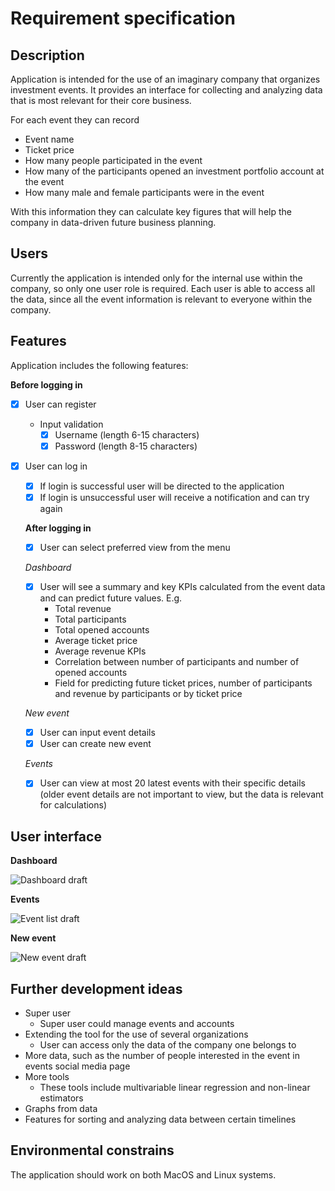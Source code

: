 # Requirement specification

## Description

Application is intended for the use of an imaginary company that organizes investment events.
It provides an interface for collecting and analyzing data that is most relevant for their core business.

For each event they can record
- Event name
- Ticket price
- How many people participated in the event
- How many of the participants opened an investment portfolio account at the event
- How many male and female participants were in the event

With this information they can calculate key figures that will help the company in data-driven future business planning.

## Users

Currently the application is intended only for the internal use within the company, so only one user role is required. Each user is able to access all the data, since all the event information is relevant to everyone within the company.

## Features

Application includes the following features:

__Before logging in__

- [x] User can register
  - Input validation
    - [x] Username (length 6-15 characters)
    - [x] Password (length 8-15 characters)
- [x] User can log in
  - [x] If login is successful user will be directed to the application
  - [x] If login is unsuccessful user will receive a notification and can try again

  __After logging in__  

  - [x] User can select preferred view from the menu

  _Dashboard_  
  - [x] User will see a summary and key KPIs calculated from the event data and can predict future values. E.g.
    - Total revenue
    - Total participants
    - Total opened accounts
    - Average ticket price
    - Average revenue KPIs
    - Correlation between number of participants and number of opened accounts
    - Field for predicting future ticket prices, number of participants and revenue by participants or by ticket price

  _New event_

  - [x] User can input event details
  - [x] User can create new event

  _Events_

  - [x] User can view at most 20 latest events with their specific details (older event details are not important to view, but the data is relevant for calculations)

## User interface

__Dashboard__

![Dashboard draft](https://github.com/MikaelTornwall/ot-harjoitustyo/tree/master/documentation/images/dashboard.png?raw=true)

__Events__

![Event list draft](https://github.com/MikaelTornwall/ot-harjoitustyo/tree/master/documentation/images/events.png?raw=true)

__New event__

![New event draft](https://github.com/MikaelTornwall/ot-harjoitustyo/tree/master/documentation/images/newevent.png?raw=true)

## Further development ideas

- Super user
  - Super user could manage events and accounts
- Extending the tool for the use of several organizations
  - User can access only the data of the company one belongs to
- More data, such as the number of people interested in the event in events social media page
- More tools
  - These tools include multivariable linear regression and non-linear estimators
- Graphs from data
- Features for sorting and analyzing data between certain timelines

## Environmental constrains

The application should work on both MacOS and Linux systems.
